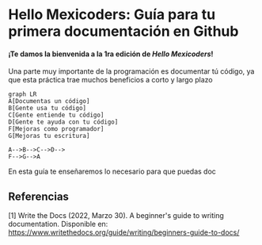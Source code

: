 # Hello Mexicoders: Guía para tu primera documentación en Github

#### ¡Te damos la bienvenida a la 1ra edición de *Hello Mexicoders*!

Una parte muy importante de la programación es documentar tú código, ya que esta práctica trae muchos beneficios a corto y largo plazo

```mermaid
graph LR
A[Documentas un código]
B[Gente usa tu código]
C[Gente entiende tu código]
D[Gente te ayuda con tu código]
F[Mejoras como programador]
G[Mejoras tu escritura]

A-->B-->C-->D-->
F-->G-->A
```

En esta guía te enseñaremos lo necesario para que puedas doc



## Referencias
[1] Write the Docs (2022, Marzo 30). A beginner's guide to writing documentation. Disponible en: https://www.writethedocs.org/guide/writing/beginners-guide-to-docs/
